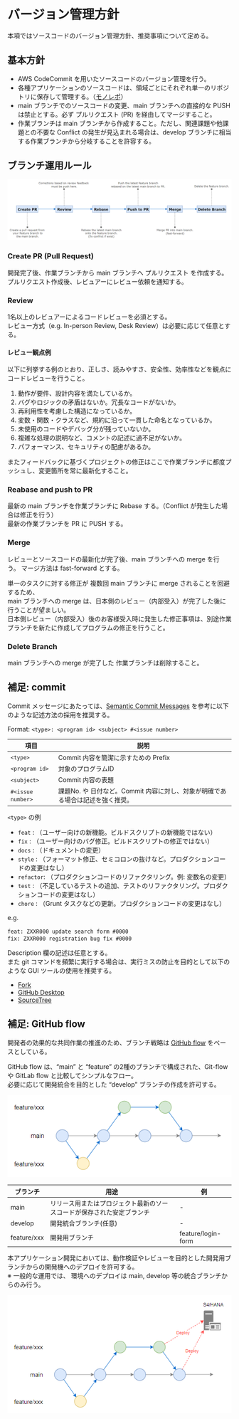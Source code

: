# バージョン管理方針

本項ではソースコードのバージョン管理方針、推奨事項について定める。

## 基本方針

- AWS CodeCommit を用いたソースコードのバージョン管理を行う。
- 各種アプリケーションのソースコードは、領域ごとにそれぞれ単一のリポジトリに保存して管理する。（[モノレポ](https://en.wikipedia.org/wiki/Monorepo)）
- main ブランチでのソースコードの変更、main ブランチへの直接的な PUSH は禁止とする。必ず プルリクエスト (PR) を経由してマージすること。
- 作業ブランチは main ブランチから作成すること。ただし、関連課題や他課題との不要な Conflict の発生が見込まれる場合は、develop ブランチに相当する作業ブランチから分岐することを許容する。

## ブランチ運用ルール

![worklow](../static/img/git.workflow_pr.png)

### Create PR (Pull Request)
開発完了後、作業ブランチから main ブランチへ プルリクエスト を作成する。  
プルリクエスト作成後、レビュアーにレビュー依頼を通知する。

### Review
1名以上のレビュアーによるコードレビューを必須とする。  
レビュー方式（e.g. In-person Review, Desk Review）は必要に応じて任意とする。 

#### レビュー観点例
以下に列挙する例のとおり、正しさ、読みやすさ、安全性、効率性などを観点にコードレビューを行うこと。

1. 動作が要件、設計内容を満たしているか。
2. バグやロジックの矛盾はないか。冗長なコードがないか。
3. 再利用性を考慮した構造になっているか。
4. 変数・関数・クラスなど、規約に沿って一貫した命名となっているか。
5. 未使用のコードやデバッグ分が残っていないか。
6. 複雑な処理の説明など、コメントの記述に過不足がないか。
7. パフォーマンス、セキュリティの配慮があるか。

またフィードバックに基づくプロジェクトの修正はここで作業ブランチに都度プッシュし、変更箇所を常に最新化すること。  

### Reabase and push to PR
最新の main ブランチを作業ブランチに Rebase する。（Conflict が発生した場合は修正を行う）  
最新の作業ブランチを PR に PUSH する。

### Merge
レビューとソースコードの最新化が完了後、main ブランチへの merge を行う。
マージ方法は fast-forward とする。  

単一のタスクに対する修正が 複数回 main ブランチに merge されることを回避するため、  
main ブランチへの merge は、日本側のレビュー（内部受入）が完了した後に行うことが望ましい。  
日本側レビュー（内部受入）後のお客様受入時に発生した修正事項は、別途作業ブランチを新たに作成してプログラムの修正を行うこと。  

### Delete Branch

main ブランチへの merge が完了した 作業ブランチは削除すること。

## 補足: commit

Commit メッセージにあたっては、[Semantic Commit Messages](https://gist.github.com/joshbuchea/6f47e86d2510bce28f8e7f42ae84c716) を参考に以下のような記述方法の採用を推奨する。 

Format: `<type>: <program id> <subject> #<issue number>` 


| 項目                | 説明                                            |
| ----------------- | --------------------------------------------- |
| `<type>`          | Commit 内容を簡潔に示すための Prefix                     |
| `<program id>`    | 対象のプログラムID                                    |
| `<subject>`       | Commit 内容の表題                                  |
| `#<issue number>` | 課題No. や 日付など。Commit 内容に対し、対象が明確である場合は記述を強く推奨。 |

`<type>` の例   
  - `feat`    : （ユーザー向けの新機能。ビルドスクリプトの新機能ではない）
  - `fix`     : （ユーザー向けのバグ修正。ビルドスクリプトの修正ではない）
  - `docs`    : （ドキュメントの変更）
  - `style`   : （フォーマット修正、セミコロンの抜けなど。プロダクションコードの変更はなし）
  - `refactor`: （プロダクションコードのリファクタリング。例: 変数名の変更）
  - `test`    : （不足しているテストの追加、テストのリファクタリング。プロダクションコードの変更はなし）
  - `chore`   : （Grunt タスクなどの更新。プロダクションコードの変更はなし）


e.g.
```
feat: ZXXR000 update search form #0000
fix: ZXXR000 registration bug fix #0000
```

Description 欄の記述は任意とする。  
また git コマンドを頻繁に実行する場合は、実行ミスの防止を目的として以下のような GUI ツールの使用を推奨する。

- [Fork](https://git-fork.com/)
- [GitHub Desktop](https://desktop.github.com/download/)
- [SourceTree](https://www.sourcetreeapp.com/)

## 補足: GitHub flow

開発者の効果的な共同作業の推進のため、ブランチ戦略は [GitHub flow](https://docs.github.com/en/get-started/using-github/github-flow) をベースとしている。

GitHub flow は、“main” と “feature” の2種のブランチで構成された、Git-flow や GitLab flow と比較してシンプルなフロー。  
必要に応じて開発統合を目的とした “develop” ブランチの作成を許可する。  

![GitHub Flow](../static/img/git.github_flow.png)

| ブランチ        | 用途                                  | 例        |
| ----------- | ----------------------------------- | -------- |
| main        | リリース用またはプロジェクト最新のソースコードが保存された安定ブランチ | -        |
| develop     | 開発統合ブランチ(任意)                        | -        |
| feature/xxx | 開発用ブランチ                             | feature/login-form |

本アプリケーション開発においては、動作検証やレビューを目的とした開発用ブランチからの開発機へのデプロイを許可する。  
※ 一般的な運用では、 環境へのデプロイは main, develop 等の統合ブランチからのみ行う。

![GitHub Flow deploy](../static/img/git.github_flow_deploy.png)
